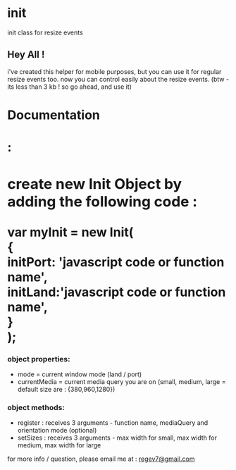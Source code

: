 # init
init class for resize events

<h2>Hey All !</h2>

i've created this helper for mobile purposes, but you can use it for regular resize events too.
now you can control easily about the resize events.
(btw - its less than 3 kb ! so go ahead, and use it)

<h1>Documentation<h1> :

<span id="output">
      <h3>create new Init Object by adding the following code :</h3>
      var myInit = new Init(<br/>
        {<br/>
        initPort: 'javascript code or function name',<br/>
        initLand:'javascript code or function name',<br/>
        }<br/>
      );
  </span>
  <h3>object properties:<br/></h3>
  <ul>
    <li>mode = current window mode (land / port)</li>
    <li>currentMedia = current media query you are on (small, medium, large = default size are : {380,960,1280})</li>
  </ul>
  <h3>object methods:<br/></h3>
  <ul>
    <li>register : receives 3 arguments - function name, mediaQuery and orientation mode (optional)</li>
    <li>setSizes : receives 3 arguments - max width for small, max width for medium, max width for large</li>
  </ul>

for more info / question, please email me at : regev7@gmail.com
